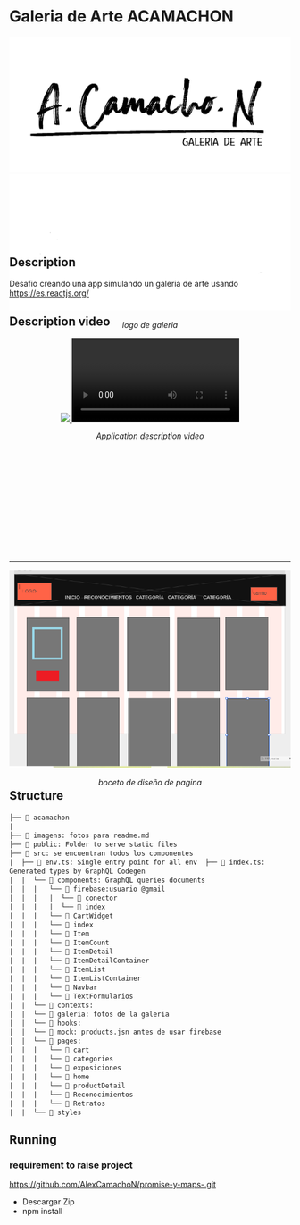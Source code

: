 # Galeria de Arte ACAMACHON

<div align="center" style="height:360px;margin-bottom:32px;">
  <a >
    <img src="./imagenes/logonegro.png">
    <img src="./imagenes/logoblanco.png">
  </a>
  <p><em>logo de galeria</em></p>
</div>

## Description

Desafio creando una app simulando un galeria de arte usando 
https://es.reactjs.org/

## Description video

<div align="center" style="height:360px;margin-bottom:40px;">
  <a href="https://www.youtube.com/watch?v=b4YRFD1e86Y">
    <img src="https://www.youtube.com/watch?v=b4YRFD1e86Y">
    <video>
    <source src="https://www.youtube.com/watch?v=b4YRFD1e86Y" type="video/mp4"/>
    </video>
  </a>
  <p><em>Application description video</em></p>
</div>

---

<div align="center" style="height:360px;margin-bottom:32px;">
  <a >
    <img src="./imagenes/bocetopagina.png">
  </a>
  <p><em>boceto de diseño de pagina</em></p>
</div>

## Structure

```
├── 📁 acamachon
|  
├── 📁 imagens: fotos para readme.md
├── 📁 public: Folder to serve static files
├── 📂 src: se encuentran todos los componentes
|  ├── 📄 env.ts: Single entry point for all env  ├── 📄 index.ts: Generated types by GraphQL Codegen
|  |  └── 📁 components: GraphQL queries documents
|  |  |   └── 📁 firebase:usuario @gmail
|  |  |   |  └── 📁 conector
|  |  |   |  └── 📁 index
|  |  |   └── 📁 CartWidget
|  |  |   └── 📁 index
|  |  |   └── 📁 Item
|  |  |   └── 📁 ItemCount
|  |  |   └── 📁 ItemDetail
|  |  |   └── 📁 ItemDetailContainer
|  |  |   └── 📁 ItemList
|  |  |   └── 📁 ItemListContainer
|  |  |   └── 📁 Navbar
|  |  |   └── 📁 TextFormularios
|  |  └── 📁 contexts: 
|  |  └── 📁 galeria: fotos de la galeria
|  |  └── 📁 hooks: 
|  |  └── 📁 mock: products.jsn antes de usar firebase
|  |  └── 📁 pages: 
|  |  |   └── 📁 cart
|  |  |   └── 📁 categories
|  |  |   └── 📁 exposiciones
|  |  |   └── 📁 home
|  |  |   └── 📁 productDetail
|  |  |   └── 📁 Reconocimientos
|  |  |   └── 📁 Retratos
|  |  └── 📁 styles

```

## Running

### requirement to raise project
https://github.com/AlexCamachoN/promise-y-maps-.git

- Descargar Zip
- npm install


